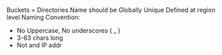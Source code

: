 Buckets = Directories
Name should be Globally Unique
Defined at region level
Naming Convention:
- No Uppercase, No underscores ( _ )
- 3-63 chars long
- Not and IP addr
